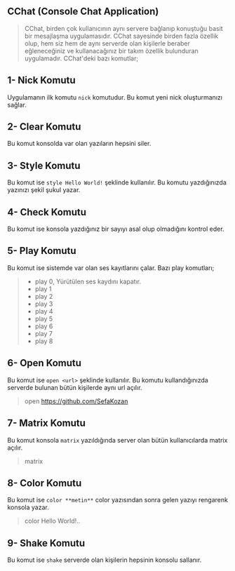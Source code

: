 ## CChat (Console Chat Application)
> CChat, birden çok kullanıcının aynı servere bağlanıp konuştuğu basit bir mesajlaşma uygulamasıdır. CChat sayesinde birden fazla özellik olup, hem siz hem de aynı serverde olan kişilerle beraber eğleneceğiniz ve kullanacağınız bir takım özellik bulunduran uygulamadır. CChat'deki bazı komutlar;

## 1- Nick Komutu
Uygulamanın ilk komutu `nick` komutudur. Bu komut yeni nick oluşturmanızı sağlar.

        

## 2- Clear Komutu
Bu komut konsolda var olan yazıların hepsini siler.

           
 
## 3- Style Komutu
Bu komut ise `style Hello World!` şeklinde kullanılır. Bu komutu yazdığınızda yazınızı şekil şukul yazar.

          

## 4- Check Komutu
Bu komut ise konsola yazdığınız bir sayıyı asal olup olmadığını kontrol eder.

              

## 5- Play Komutu
Bu komut ise sistemde var olan ses kayıtlarını çalar. Bazı play komutları;
> - play 0, Yürütülen ses kaydını kapatır.
> - play 1
> - play 2
> - play 3
> - play 4
> - play 5
> - play 6
> - play 7
> - play 8


## 6- Open Komutu
Bu komut ise `open <url>` şeklinde kullanılır. Bu komutu kullandığınızda serverde bulunan bütün kişilerde aynı url açılır.
> open https://github.com/SefaKozan

## 7- Matrix Komutu
Bu komut konsola `matrix` yazıldığında server olan bütün kullanıcılarda matrix açılır.
> matrix

## 8- Color Komutu
Bu komut ise `color **metin**` color yazısından sonra gelen yazıyı rengarenk konsola yazar.
> color Hello World!..

## 9- Shake Komutu
Bu komut ise `shake` serverde olan kişilerin hepsinin konsolu sallanır.
